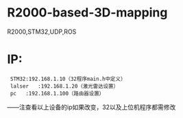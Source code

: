 # R2000-based-3D-mapping
R2000,STM32,UDP,ROS
# IP:
     STM32:192.168.1.10（32程序main.h中定义）
     lalser   :192.168.1.20（激光雷达设置）
     pc   :192.168.1.100（路由器设置）
——注查看以上设备的ip如果改变，32以及上位机程序都需修改

